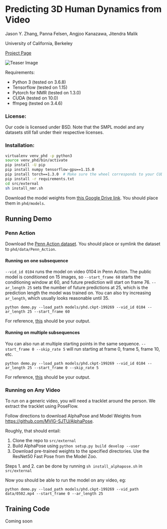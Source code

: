 # Predicting 3D Human Dynamics from Video

Jason Y. Zhang, Panna Felsen, Angjoo Kanazawa, Jitendra Malik

University of California, Berkeley

[Project Page](https://jasonyzhang.com/phd/)

![Teaser Image](https://jasonyzhang.com/phd/assets/img/overview.jpg)

Requirements:
* Python 3 (tested on 3.6.8)
* Tensorflow (tested on 1.15)
* Pytorch for NMR (tested on 1.3.0)
* CUDA (tested on 10.0)
* ffmpeg (tested on 3.4.6)


### License:

Our code is licensed under BSD. Note that the SMPL model and any datasets still
fall under their respective licenses.

### Installation:
```bash
virtualenv venv_phd -p python3
source venv_phd/bin/activate
pip install -U pip
pip install numpy tensorflow-gpu==1.15.0
pip install torch==1.3.0  # Make sure the wheel corresponds to your CUDA Version
pip install -r requirements.txt
cd src/external
sh install_nmr.sh
```

Download the model weights from [this Google Drive link](https://drive.google.com/file/d/1_sipXE-FNs_08YCPFxFlLauHJcqzny7x/view?usp=sharing).
You should place them in `phd/models`.


## Running Demo

### Penn Action

Download the [Penn Action dataset](http://dreamdragon.github.io/PennAction/).
You should place or symlink the dataset to `phd/data/Penn_Action`.

#### Running on one subsequence
`--vid_id 0104` runs the model on video 0104 in Penn Action. The public model is
conditioned on 15 images, so `--start_frame 60` starts the conditioning window 
at 60, and future prediction will start on frame 76. `--ar_length 25` sets the
number of future predictions at 25, which is the prediction length the model
was trained on. You can also try increasing `ar_length`, which usually looks
reasonable until 35. 

```
python demo.py --load_path models/phd.ckpt-199269 --vid_id 0104 --ar_length 25 --start_frame 60
```

For reference, [this](https://jasonyzhang.com/phd/assets/vid/penn_action-0104_AR25_60-100_fps5.mp4)
should be your output.

#### Running on multiple subsequences 

You can also run at multiple starting points in the same sequence.
`--start_frame 0 --skip_rate 5` will run starting at frame 0, frame 5, frame 10,
etc.

```
python demo.py --load_path models/phd.ckpt-199269 --vid_id 0104 --ar_length 25 --start_frame 0 --skip_rate 5 
```
For reference, [this](https://jasonyzhang.com/phd/assets/vid/0104.zip) should be your output.


### Running on Any Video

To run on a generic video, you will need a tracklet around the person. We extract the tracklet using PoseFlow.

Follow directions to download AlphaPose and Model Weights from https://github.com/MVIG-SJTU/AlphaPose.

Roughly, that should entail:
1. Clone the repo to `src/external`
2. Build AlphaPose using `python setup.py build develop --user`
3. Download pre-trained weights to the specified directories. Use the ResNet50 Fast Pose from the Model Zoo.

Steps 1. and 2. can be done by running `sh install_alphapose.sh` in `src/external`

Now you should be able to run the model on any video, eg:
```
python demo.py --load_path models/phd.ckpt-199269 --vid_path data/0502.mp4 --start_frame 0 --ar_length 25
```

## Training Code

Coming soon
